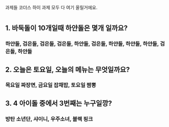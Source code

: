  과제들
코더스 하이 과제 모두 다 여기 올릴거에요.
#

## 1. 바둑돌이 10개일때 하얀돌은 몇개 일까요?
### 하얀돌, 검은돌, 검은돌, 검은돌, 하얀돌, 검은돌, 하얀돌, 하얀돌, 하얀돌, 검은돌, 하얀돌

## 2. 오늘은 토요일, 오늘의 메뉴는 무엇일까요?
### 목요일 짜장면, 금요일 잡채밥, 토요일 짬뽕

## 3. 4 아이돌 중에서 3번째는 누구일깡?
### 방탄 소년단, 샤이니, 우주소녀, 블랙 핑크
